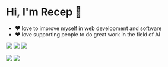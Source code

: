 # Hi, I'm Recep 👋
- ❤ love to improve myself in web development and software
- ❤ love supporting people to do great work in the field of AI

[![](https://img.shields.io/badge/linkedin-%230077B5.svg?&style=for-the-badge&logo=linkedin&logoColor=white)](https://www.linkedin.com/in/recepkorcoban/)
[![](https://img.shields.io/badge/medium-%2312100E.svg?&style=for-the-badge&logo=medium&logoColor=white)](https://recepkorcoban.github.io/)
[![](https://img.shields.io/badge/instagram-%23E4405F.svg?&style=for-the-badge&logo=instagram&logoColor=white)](https://www.instagram.com/recep_krcbn)

[![](https://img.shields.io/twitter/follow/fuatbeser?style=social)](https://twitter.com/recep_krcbn)
[![](https://img.shields.io/github/followers/fuatbeser?style=social)](https://github.com/recepkorcoban)
